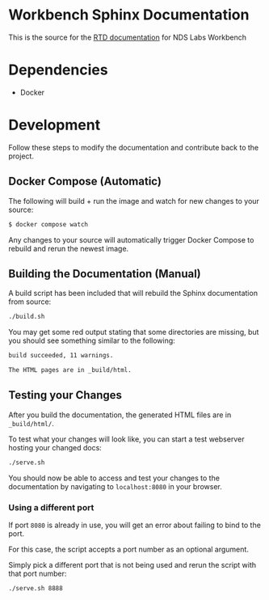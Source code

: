 # Workbench Sphinx Documentation
This is the source for the [RTD documentation](https://ndslabs.readthedocs.io/en/latest/) for NDS Labs Workbench

# Dependencies
* Docker

# Development
Follow these steps to modify the documentation and contribute back to the project.

## Docker Compose (Automatic)
The following will build + run the image and watch for new changes to your source:
```bash
$ docker compose watch
```

Any changes to your source will automatically trigger Docker Compose to rebuild and rerun the newest image.

## Building the Documentation (Manual)
A build script has been included that will rebuild the Sphinx documentation from source:
```bash
./build.sh
```

You may get some red output stating that some directories are missing, but you should see something similar to the following:
```bash
build succeeded, 11 warnings.

The HTML pages are in _build/html.
```

## Testing your Changes
After you build the documentation, the generated HTML files are in `_build/html/`.

To test what your changes will look like, you can start a test webserver hosting your changed docs:
```bash
./serve.sh
```

You should now be able to access and test your changes to the documentation by navigating to `localhost:8080` in your browser.


### Using a different port
If port `8080` is already in use, you will get an error about failing to bind to the port.

For this case, the script accepts a port number as an optional argument.

Simply pick a different port that is not being used and rerun the script with that port number:
```bash
./serve.sh 8888
```

